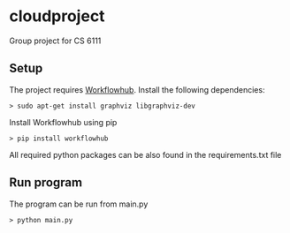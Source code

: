 # cloudproject
Group project for CS 6111


## Setup
The project requires [Workflowhub](https://docs.workflowhub.org/en/latest/quickstart_installation.html).
Install the following dependencies:
```
> sudo apt-get install graphviz libgraphviz-dev
```

Install Workflowhub using pip
```
> pip install workflowhub
```
All required python packages can be also found in the requirements.txt file
## Run program
The program can be run from main.py
```
> python main.py
```